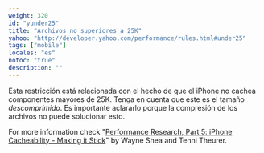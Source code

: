 ```yaml
---
weight: 320
id: "yunder25"
title: "Archivos no superiores a 25K"
yahoo: "http://developer.yahoo.com/performance/rules.html#under25"
tags: ["mobile"]
locales: "es"
notoc: "true"
description: ""
---
```


Esta restricción está relacionada con el hecho de que el iPhone no cachea componentes mayores de 25K. Tenga en cuenta que este es el tamaño *descomprimido*. Es importante aclararlo porque la compresión de los archivos no puede solucionar esto.

For more information check "[Performance Research, Part 5: iPhone Cacheability - Making it Stick](http://yuiblog.com/blog/2008/02/06/iphone-cacheability/)" by Wayne Shea and Tenni Theurer.